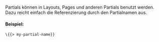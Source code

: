 Partials können in Layouts, Pages und anderen Partials benutzt werden. Dazu reicht einfach die Referenzierung durch den Partialnamen aus.

#### Beispiel: 
``` hbs
\{{> my-partial-name}}
```

